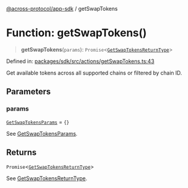[@across-protocol/app-sdk](../README.md) / getSwapTokens

# Function: getSwapTokens()

> **getSwapTokens**(`params`): `Promise`\<[`GetSwapTokensReturnType`](../type-aliases/GetSwapTokensReturnType.md)\>

Defined in: [packages/sdk/src/actions/getSwapTokens.ts:43](https://github.com/across-protocol/toolkit/blob/6b29eb5487c0ac0b498f1f420b1793303bd8b70a/packages/sdk/src/actions/getSwapTokens.ts#L43)

Get available tokens across all supported chains or filtered by chain ID.

## Parameters

### params

[`GetSwapTokensParams`](../type-aliases/GetSwapTokensParams.md) = `{}`

See [GetSwapTokensParams](../type-aliases/GetSwapTokensParams.md).

## Returns

`Promise`\<[`GetSwapTokensReturnType`](../type-aliases/GetSwapTokensReturnType.md)\>

See [GetSwapTokensReturnType](../type-aliases/GetSwapTokensReturnType.md).
